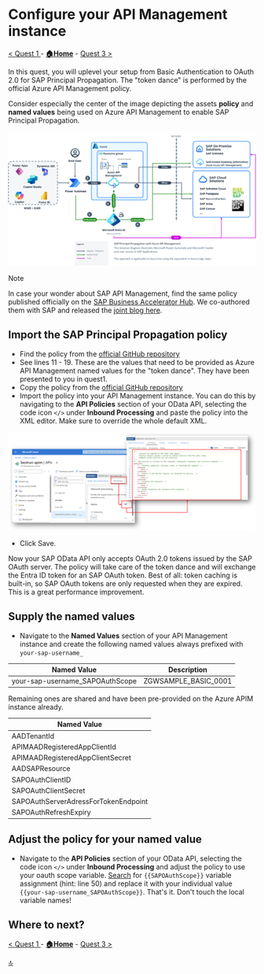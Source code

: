 # Configure your API Management instance

[< Quest 1 ](quest1.md) - **[🏠Home](../README.md)** - [ Quest 3 >](quest3.md)

In this quest, you will uplevel your setup from Basic Authentication to OAuth 2.0 for SAP Principal Propagation. The "token dance" is performed by the official Azure API Management policy.

Consider especially the center of the image depicting the assets **policy** and **named values** being used on Azure API Management to enable SAP Principal Propagation.

![Overview of integration architecture](assets/2-0.png)

> [!NOTE]
> In case your wonder about SAP API Management, find the same policy published officially on the [SAP Business Accelerator Hub](https://api.sap.com/policytemplate/Principal_Propagation_via_Entra_Id). We co-authored them with SAP and released the [joint blog here](https://community.sap.com/t5/enterprise-resource-planning-blogs-by-members/integrating-low-code-solutions-with-microsoft-using-sap-integration-suite/ba-p/13789298).

## Import the SAP Principal Propagation policy

* Find the policy from the [official GitHub repository](https://github.com/Azure/api-management-policy-snippets/blob/master/examples/Request%20OAuth2%20access%20token%20from%20SAP%20using%20AAD%20JWT%20token.xml)
* See lines 11 - 19. These are the values that need to be provided as Azure API Management named values for the "token dance". They have been presented to you in quest1.
* Copy the policy from the [official GitHub repository](https://github.com/Azure/api-management-policy-snippets/blob/master/examples/Request%20OAuth2%20access%20token%20from%20SAP%20using%20AAD%20JWT%20token.xml)
* Import the policy into your API Management instance. You can do this by navigating to the **API Policies** section of your OData API, selecting the code icon `</>` under **Inbound Processing** and paste the policy into the XML editor. Make sure to override the whole default XML.

![Policy import screenshot](assets/2-1.png)

* Click Save.

Now your SAP OData API only accepts OAuth 2.0 tokens issued by the SAP OAuth server. The policy will take care of the token dance and will exchange the Entra ID token for an SAP OAuth token. Best of all: token caching is built-in, so SAP OAuth tokens are only requested when they are expired. This is a great performance improvement.

## Supply the named values

* Navigate to the **Named Values** section of your API Management instance and create the following named values always prefixed with `your-sap-username_`

| Named Value                        | Description          |
|------------------------------------|----------------------|
| your-sap-username_SAPOAuthScope    | ZGWSAMPLE_BASIC_0001 |

Remaining ones are shared and have been pre-provided on the Azure APIM instance already.

| Named Value                        |
|------------------------------------|
| AADTenantId                        |
| APIMAADRegisteredAppClientId           |
| APIMAADRegisteredAppClientSecret       |
| AADSAPResource                     |
| SAPOAuthClientID                   |
| SAPOAuthClientSecret               |
| SAPOAuthServerAdressForTokenEndpoint |
| SAPOAuthRefreshExpiry              |

## Adjust the policy for your named value

* Navigate to the **API Policies** section of your OData API, selecting the code icon `</>` under **Inbound Processing** and adjust the policy to use your oauth scope variable. [Search](https://github.com/Azure/api-management-policy-snippets/blob/master/examples/Request%20OAuth2%20access%20token%20from%20SAP%20using%20AAD%20JWT%20token.xml#L50) for `{{SAPOAuthScope}}` variable assignment (hint: line 50) and replace it with your individual value `{{your-sap-username_SAPOAuthScope}}`. That's it. Don't touch the local variable names!

## Where to next?

[< Quest 1 ](quest1.md) - **[🏠Home](../README.md)** - [ Quest 3 >](quest3.md)

[🔝](#)